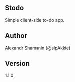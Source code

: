 ## Stodo

Simple client-side to-do app.

## Author

Alexandr Shamanin (@slpAkkie)

## Version

1.1.0
